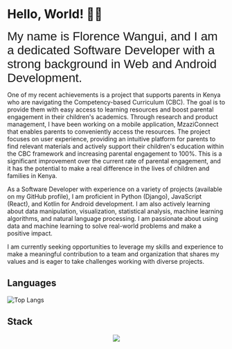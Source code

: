 # Hello, World! :woman_technologist:


<span style="font-family: Nunito, sans-serif; font-size: 28px;">My name is Florence Wangui, and I am a dedicated Software Developer with a strong background in Web and Android Development.

One of my recent achievements is a project that supports parents in Kenya who are navigating the Competency-based Curriculum (CBC). The goal is to provide them with easy access to learning resources and boost parental engagement in their children's academics. Through research and product management, I have been working on a mobile application, MzaziConnect that enables parents to conveniently access the resources. The project focuses on user experience, providing an intuitive platform for parents to find relevant materials and actively support their children's education within the CBC framework and increasing parental engagement to 100%. This is a significant improvement over the current rate of parental engagement, and it has the potential to make a real difference in the lives of children and families in Kenya.

As a Software Developer with experience on a variety of projects (available on my GitHub profile), I am proficient in Python (Django), JavaScript (React), and Kotlin for Android development. I am also actively learning about data manipulation, visualization, statistical analysis, machine learning algorithms, and natural language processing. I am passionate about using data and machine learning to solve real-world problems and make a positive impact.

I am currently seeking opportunities to leverage my skills and experience to make a meaningful contribution to a team and organization that shares my values and is eager to take challenges working with diverse projects.</span>


##  Languages 
![Top Langs](https://github-readme-stats.vercel.app/api/top-langs/?username=Florence-nyokabi&langs_count=20&layout=compact&theme=vision-friendly-dark&count_private=true)


## Stack

<p align="center">
  <a href="https://skillicons.dev">
    <img src="https://skillicons.dev/icons?i=git,docker,c,vim,androidstudio,bash,cs,css,django,dotnet,eclipse,emacs,figma,firebase,githubactions,heroku,idea,java,js,jest,linux,nginx,npm,postgres,postman,py,react,sentry,ubuntu,visualstudio,vscode" />
  </a>
</p>
